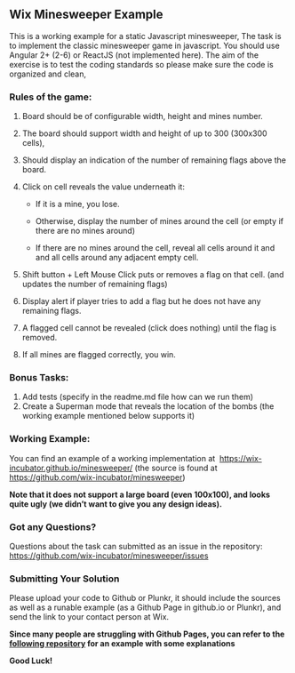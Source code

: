 ## Wix Minesweeper Example
This is a working example for a static Javascript minesweeper,
The task is to implement the classic minesweeper game in javascript.
You should use Angular 2+ (2-6) or ReactJS (not implemented here).
The aim of the exercise is to test the coding standards so please make sure the code is organized and clean,

### Rules of the game:
1.	Board should be of configurable width, height and mines number.
2.	The board should support width and height of up to 300 (300x300 cells),
3.	Should display an indication of the number of remaining flags above the board.
4.	Click on cell reveals the value underneath it:

    * If it is a mine, you lose.

    * Otherwise, display the number of mines around the cell (or empty if there are no mines around)

    * If there are no mines around the cell, reveal all cells around it and and all cells around any adjacent empty cell.
5.	Shift button + Left Mouse Click puts or removes a flag on that cell. (and updates the number of remaining flags)
6.	Display alert if player tries to add a flag but he does not have any remaining flags.
7.	A flagged cell cannot be revealed (click does nothing) until the flag is removed.
8.	If all mines are flagged correctly, you win.

### Bonus Tasks: 
1.	Add tests (specify in the readme.md file how can we run them)
2.	Create a Superman mode that reveals the location of the bombs (the working example mentioned below supports it)

### Working Example:
You can find an example of a working implementation at  https://wix-incubator.github.io/minesweeper/ (the source is found at https://github.com/wix-incubator/minesweeper)

**Note that it does not support a large board (even 100x100), and looks quite ugly (we didn’t want to give you any design ideas).**

### Got any Questions?
Questions about the task can submitted as an issue in the repository: https://github.com/wix-incubator/minesweeper/issues 

### Submitting Your Solution
Please upload your code to Github or Plunkr, it should include the sources as well as a runable example (as a Github Page in github.io or Plunkr), and send the link to your contact person at Wix.

**Since many people are struggling with Github Pages, you can refer to the [following repository](https://github.com/carmelc/angular-cli-example) for an example with some explanations**

**Good Luck!**


